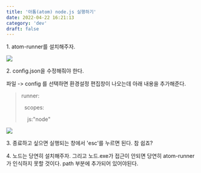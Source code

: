 ```yaml
---
title: '아톰(atom) node.js 실행하기'
date: 2022-04-22 16:21:13
category: 'dev'
draft: false
---
```


1\. atom-runner를 설치해주자.

  

![](https://t1.daumcdn.net/cfile/tistory/99FDA84D5B53D29A24)

  

  

2\. config.json을 수정해줘야 한다.

  

파일 -> config 를 선택하면 환경설정 편집창이 나오는데 아래 내용을 추가해준다.

  

> runner:
> 
>   scopes:
> 
>     js:"node"

![](https://t1.daumcdn.net/cfile/tistory/9938B8465B53D32E2B)

  

3\. 종료하고 싶으면 실행되는 창에서 'esc'를 누르면 된다. 참 쉽죠? 

  

4\. 노드는 당연히 설치해주자. 그리고 노드.exe가 접근이 안되면 당연히 atom-runner가 인식하지 못할 것이다. path 부분에 추가되어 있어야된다.
